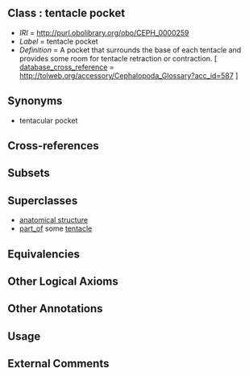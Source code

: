 
## Class : tentacle pocket

 * *IRI* = http://purl.obolibrary.org/obo/CEPH_0000259
 * *Label* = tentacle pocket
 * *Definition* = A pocket that surrounds the base of each tentacle and provides some room for tentacle retraction or contraction. [ [database_cross_reference](../../ef/oboInOwl#hasDbXref.md) = http://tolweb.org/accessory/Cephalopoda_Glossary?acc_id=587 ]

## Synonyms

 * tentacular pocket

## Cross-references


## Subsets


## Superclasses

 * [anatomical structure](../../UBERON/61/UBERON_0000061.md)
 * [part_of](../../BFO/50/BFO_0000050.md) some [tentacle](../../CEPH/56/CEPH_0000256.md)

## Equivalencies


## Other Logical Axioms


## Other Annotations


## Usage


## External Comments

